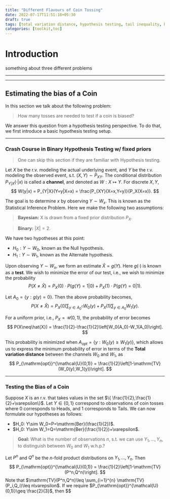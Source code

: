 ```yaml
---
title: "Different Flavours of Coin Tossing"
date: 2022-07-17T11:51:18+05:30
draft: true
tags: [total variation distance, hypothesis testing, tail inequality, bias estimation]
categories: [toolkit,toc]
---
```


# Introduction

something about three different problems

----
----

## Estimating the bias of a Coin

In this section we talk about the following problem:

> How many tosses are needed to test if a coin is biased?

We answer this question from a hypothesis testing perspective. To do that, we first introduce a basic hypothesis testing setup.

----

### Crash Course in Binary Hypothesis Testing w/ fixed priors

> One can skip this section if they are familiar with Hypothesis testing.

Let $X$ be the r.v. modeling the actual underlying event, and $Y$ be the r.v. modeling the observed event, s.t. $(X,Y)\sim P_{XY}$. The conditional distribution $P_{Y|X}(\cdot|x)$ is called a **channel**, and denoted as $W:X\mapsto Y$. For discrete $X,Y$, 
$$
W(y|x) = P_{Y|X}(Y=y|X=x) = \frac{P_{XY}(X=x,Y=y)}{P_X(X=x)}.
$$

The goal is to determine $x$ by observing $Y\sim W_x$. This is known as the Statistical Inference Problem. Here we make the following two assumptions:

> **Bayesian:** X is drawn from a fixed prior distribution $P_X$.

> **Binary:** $|X|=2$. 

We have two hypotheses at this point:

- $H_0: Y\sim W_0$, known as the Null hypothesis.
- $H_1: Y\sim W_1$, known as the Alternate hypothesis.

Upon observing $Y\sim W_x$, we form an estimate $\hat{X}=g(Y)$. Here $g(\cdot)$ is known as a **test**. We wish to minimize the error of our test, i.e., we wish to minimize the probability
$$
P(X\neq\hat{X}) = P_X(0)\cdot P(g(Y)=1|0) + P_X(1)\cdot P(g(Y)=0|1).
$$

Let $A_0=\{y:g(y)=0\}$. Then the above probability becomes,
$$
P(X\neq\hat{X}) = P_X(0)\sum_{y\in A_0^c} W_0(y) + P_X(1)\sum_{y\in A_0} W_1(y).
$$

For a uniform prior, i.e., $P_X=\mathcal{U}(0,1)$, the probability of error becomes
$$
P(X\neq\hat{X}) = \frac{1}{2}-\frac{1}{2}\left[W_0(A_0)-W_1(A_0)\right].
$$

This probability is minimized when $A_{opt}=\{y:W_0(y)\geq W_1(y)\}$, which allows us to express the minimum probability of error in terms of the **Total variation distance** between the channels $W_0$ and $W_1$, as
$$
P_{\mathrm{opt}}^{\mathcal{U}(0,1)} = \frac{1}{2}\left[1-\mathrm{TV}(W_0(y),W_1(y))\right].
$$

----

### Testing the Bias of a Coin

Suppose $X$ is an r.v. that takes values in the set $\{ \frac{1}{2},\frac{1}{2}+\varepsilon\}$. Let $Y\in\{0,1\}$ correspond to observations of coin tosses where $0$ corresponds to Heads, and $1$ corresponds to Tails.
We can now formulate our hypotheses as follows:

- $H_0: Y\sim W_0=P=\mathrm{Ber}(\frac{1}{2})$.
- $H_0: Y\sim W_1=Q=\mathrm{Ber}(\frac{1}{2})+\varepsilon$.

> **Goal:** What is the number of observations $n$, s.t. we can use $Y_1,\ldots,Y_n$, to distinguish between $W_0$ and $W_1$ w.h.p.?

Let $P^n$ and $Q^n$ be the $n$-fold product distributions on $Y_1,\ldots,Y_n$. Then 
$$
P_{\mathrm{opt}}^{\mathcal{U}(0,1)} = \frac{1}{2}\left[1-\mathrm{TV}(P^n,Q^n)\right].
$$
Note that $\mathrm{TV}(P^n,Q^n)\leq \sum_{i=1}^{n} \mathrm{TV}(P_i,Q_i)\leq n\varepsilon$. If we require $P_{\mathrm{opt}}^{\mathcal{U}(0,1)}\geq \frac{2}{3}$, then $$
